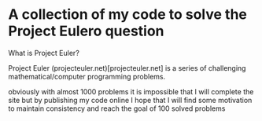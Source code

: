 # A collection of my code to solve the Project Eulero question

What is Project Euler?

Project Euler (projecteuler.net)[projecteuler.net] is a series of challenging mathematical/computer programming problems.

obviously with almost 1000 problems it is impossible that I will complete the site but by publishing my code online I hope that I will find some motivation to maintain consistency and reach the goal of 100 solved problems
